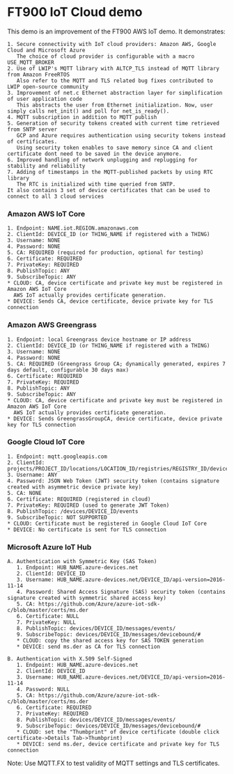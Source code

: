 # FT900 IoT Cloud demo


This demo is an improvement of the FT900 AWS IoT demo. It demonstrates:

    1. Secure connectivity with IoT cloud providers: Amazon AWS, Google Cloud and Microsoft Azure
       The choice of cloud provider is configurable with a macro USE_MQTT_BROKER
    2. Use of LWIP's MQTT library with ALTCP_TLS instead of MQTT library from Amazon FreeRTOS
       Also refer to the MQTT and TLS related bug fixes contributed to LWIP open-source community 
    3. Improvement of net.c Ethernet abstraction layer for simplification of user application code
       This abstracts the user from Ethernet initialization. Now, user simply calls net_init() and poll for net_is_ready().
    4. MQTT subscription in addition to MQTT publish
    5. Generation of security tokens created with current time retrieved from SNTP server
       GCP and Azure requires authentication using security tokens instead of certificates.
       Using security token enables to save memory since CA and client certificate dont need to be saved in the device anymore.
    6. Improved handling of network unplugging and replugging for stability and reliability
    7. Adding of timestamps in the MQTT-published packets by using RTC library 
       The RTC is initialized with time queried from SNTP.
    It also contains 3 set of device certificates that can be used to connect to all 3 cloud services


### Amazon AWS IoT Core
    1. Endpoint: NAME.iot.REGION.amazonaws.com
    2. ClientId: DEVICE_ID (or THING_NAME if registered with a THING)
    3. Username: NONE
    4. Password: NONE
    5. CA: REQUIRED (required for production, optional for testing)
    6. Certificate: REQUIRED
    7. PrivateKey: REQUIRED
    8. PublishTopic: ANY
    9. SubscribeTopic: ANY
    * CLOUD: CA, device certificate and private key must be registered in Amazon AWS IoT Core
      AWS IoT actually provides certificate generation.
    * DEVICE: Sends CA, device certificate, device private key for TLS connection

### Amazon AWS Greengrass
    1. Endpoint: local Greengrass device hostname or IP address
    2. ClientId: DEVICE_ID (or THING_NAME if registered with a THING)
    3. Username: NONE
    4. Password: NONE
    5. CA: REQUIRED (Greengrass Group CA; dynamically generated, expires 7 days default, configurable 30 days max)
    6. Certificate: REQUIRED
    7. PrivateKey: REQUIRED
    8. PublishTopic: ANY
    9. SubscribeTopic: ANY
    * CLOUD: CA, device certificate and private key must be registered in Amazon AWS IoT Core
      AWS IoT actually provides certificate generation.
    * DEVICE: Sends GreengrassGroupCA, device certificate, device private key for TLS connection
    
### Google Cloud IoT Core
    1. Endpoint: mqtt.googleapis.com
    2. ClientId: projects/PROJECT_ID/locations/LOCATION_ID/registries/REGISTRY_ID/devices/DEVICE_ID
    3. Username: ANY
    4. Password: JSON Web Token (JWT) security token (contains signature created with asymmetric device private key)
    5. CA: NONE
    6. Certificate: REQUIRED (registered in cloud)
    7. PrivateKey: REQUIRED (used to generate JWT Token)
    8. PublishTopic: /devices/DEVICE_ID/events
    9. SubscribeTopic: NOT SUPPORTED
    * CLOUD: Certificate must be registered in Google Cloud IoT Core
    * DEVICE: No certificate is sent for TLS connection
    
### Microsoft Azure IoT Hub
    A. Authentication with Symmetric Key (SAS Token)
       1. Endpoint: HUB_NAME.azure-devices.net
       2. ClientId: DEVICE_ID
       3. Username: HUB_NAME.azure-devices.net/DEVICE_ID/api-version=2016-11-14
       4. Password: Shared Access Signature (SAS) security token (contains signature created with symmetric shared access key)
       5. CA: https://github.com/Azure/azure-iot-sdk-c/blob/master/certs/ms.der
       6. Certificate: NULL
       7. PrivateKey: NULL
       8. PublishTopic: devices/DEVICE_ID/messages/events/
       9. SubscribeTopic: devices/DEVICE_ID/messages/devicebound/#
       * CLOUD: copy the shared access key for SAS TOKEN generation
       * DEVICE: send ms.der as CA for TLS connection
         
    B. Authentication with X.509 Self-Signed
       1. Endpoint: HUB_NAME.azure-devices.net
       2. ClientId: DEVICE_ID
       3. Username: HUB_NAME.azure-devices.net/DEVICE_ID/api-version=2016-11-14
       4. Password: NULL
       5. CA: https://github.com/Azure/azure-iot-sdk-c/blob/master/certs/ms.der
       6. Certificate: REQUIRED
       7. PrivateKey: REQUIRED
       8. PublishTopic: devices/DEVICE_ID/messages/events/
       9. SubscribeTopic: devices/DEVICE_ID/messages/devicebound/#
       * CLOUD: set the "Thumbprint" of device certificate (double click certificate->Details Tab->Thumbprint)
       * DEVICE: send ms.der, device certificate and private key for TLS connection
              
Note: Use MQTT.FX to test validity of MQTT settings and TLS certificates.   

